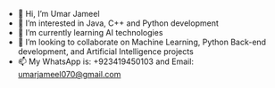 - 👋 Hi, I’m Umar Jameel
- 👀 I’m interested in Java, C++ and Python development
- 🌱 I’m currently learning AI technologies
- 💞️ I’m looking to collaborate on Machine Learning, Python Back-end development, and Artificial Intelligence projects
- 📫 My WhatsApp is: +923419450103 and Email: umarjameel070@gmail.com

<!---
umar070/umar070 is a ✨ special ✨ repository because its `README.md` (this file) appears on your GitHub profile.
You can click the Preview link to take a look at your changes.
--->
